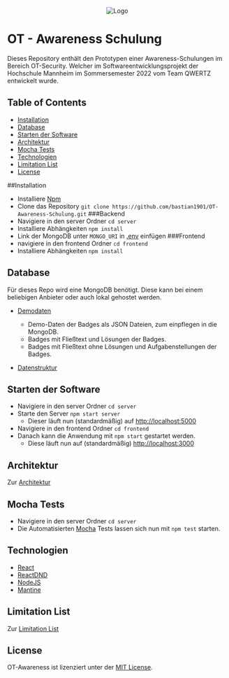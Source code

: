 <div align="center">

![Logo](frontend/src/Resources/logo_small.png)


</div>

# OT - Awareness Schulung

Dieses Repository enthält den Prototypen einer Awareness-Schulungen im Bereich OT-Security. Welcher im
Softwareentwicklungsprojekt der Hochschule Mannheim im Sommersemester 2022 vom Team QWERTZ entwickelt wurde.

## Table of Contents

- [Installation](#Installation)
- [Database](#Database)
- [Starten der Software](#Starten_der_Software)
- [Architektur](#Architektur)
- [Mocha Tests](#Mocha_Tests)
- [Technologien](#Technologien)
- [Limitation List](#Limitation-List)
- [License](#License)




##Installation
- Installiere [Npm](https://nodejs.org/en/download/)
- Clone das Repository ```git clone https://github.com/bastian1901/OT-Awareness-Schulung.git```
###Backend
- Navigiere in den server Ordner ```cd server```
- Installiere Abhängkeiten ```npm install```
- Link der MongoDB unter ```MONGO_URI``` in [.env](https://github.com/cep-sose2022/qwertz/blob/main/server/.env) einfügen
###Frontend
- navigiere in den frontend Ordner ```cd frontend```
- Installiere Abhängkeiten ```npm install```



## Database
Für dieses Repo wird eine MongoDB benötigt.
Diese kann bei einem beliebigen Anbieter oder auch lokal gehostet werden.

- [Demodaten](https://github.com/cep-sose2022/qwertz/blob/main/server/OT-DEMO-Datas.zip)
    - Demo-Daten der Badges als JSON Dateien, zum einpflegen in die MongoDB.
    - Badges mit Fließtext und Lösungen der Badges.
    - Badges mit Fließtext ohne Lösungen und Aufgabenstellungen der Badges.

- [Datenstruktur](https://github.com/cep-sose2022/qwertz/tree/main/server/backend/model)

## Starten der Software
- Navigiere in den server Ordner ```cd server```
- Starte den Server ```npm start server```
  - Dieser läuft nun (standardmäßig) auf [http://localhost:5000](http://localhost:5000)
- Navigiere in den frontend Ordner ```cd frontend```
- Danach kann die Anwendung mit ```npm start``` gestartet werden.
    - Diese läuft nun auf (standardmäßig) [http://localhost:3000](http://localhost:3000)


## Architektur
Zur [Architektur](https://github.com/cep-sose2022/qwertz/blob/main/frontend/src/Resources/Architektur.pdf)

## Mocha Tests
- Navigiere in den server Ordner ```cd server```
- Die Automatisierten [Mocha](https://mochajs.org/) Tests lassen sich nun mit ```npm test``` starten.


## Technologien
- [React](https://reactjs.org/)
- [ReactDND](https://react-dnd.github.io/react-dnd/)
- [NodeJS](https://nodejs.org)
- [Mantine](https://mantine.dev/)

## Limitation List
Zur [Limitation List](https://github.com/cep-sose2022/qwertz/blob/main/frontend/src/Resources/LimitationList.pdf)

## License

OT-Awareness ist lizenziert unter
der [MIT License](https://github.com/cep-sose2022/qwertz/blob/main/LICENSE).
